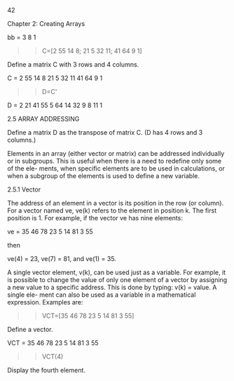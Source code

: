 42

Chapter 2: Creating Arrays

bb =
     3
     8
     1

>> C=[2 55 14 8; 21 5 32 11; 41 64 9 1]

Define a matrix C
with 3 rows and 4
columns.

C =
     2    55    14      8
    21     5    32     11
    41    64     9      1

>> D=C'

D =
     2    21    41
    55     5    64
    14    32     9
     8    11     1
>>

2.5 ARRAY ADDRESSING

Define a matrix D as the
transpose of matrix C. (D
has 4 rows and 3 columns.)

Elements in an array (either vector or matrix) can be addressed individually or
in subgroups. This is useful when there is a need to redefine only some of the ele-
ments, when specific elements are to be used in calculations, or when a subgroup
of the elements is used to define a new variable.

2.5.1 Vector

The address of an element in a vector is its position in the row (or column). For
a vector named ve, ve(k) refers to the element in position k. The first position
is 1. For example, if the vector ve has nine elements:

ve = 35  46  78  23  5  14  81  3  55

then

ve(4) = 23, ve(7) = 81, and ve(1) = 35.

A single vector element, v(k), can be used just as a variable. For example, it
is possible to change the value of only one element of a vector by assigning a
new value to a specific address. This is done by typing: v(k) = value. A single ele-
ment can also be used as a variable in a mathematical expression. Examples are:

>> VCT=[35 46 78 23 5 14 81 3 55]

Define a vector.

VCT =
    35    46    78    23     5    14    81     3    55

>> VCT(4)

Display the fourth element.

